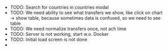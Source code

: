  - TODO: Search for countries in countries modal
 - TODO: We need ability to see what transfers we show, like click on chart -> show table,
    because sometimes data is confused, so we need to see table
 - TODO: We need normalize transfers once, not ach time
 - TODO: Server is not working, start w.o. Docker
 - TODO: Initial load screen is not done
 - 